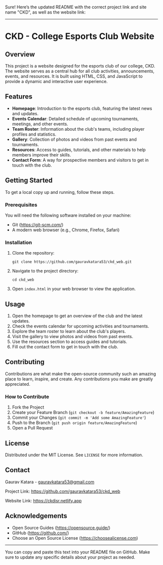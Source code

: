 Sure! Here’s the updated README with the correct project link and site name "CKD", as well as the website link:

---

# CKD - College Esports Club Website

## Overview
This project is a website designed for the esports club of our college, CKD. The website serves as a central hub for all club activities, announcements, events, and resources. It is built using HTML, CSS, and JavaScript to provide a dynamic and interactive user experience.

## Features
- **Homepage**: Introduction to the esports club, featuring the latest news and updates.
- **Events Calendar**: Detailed schedule of upcoming tournaments, meetings, and other events.
- **Team Roster**: Information about the club's teams, including player profiles and statistics.
- **Gallery**: Collection of photos and videos from past events and tournaments.
- **Resources**: Access to guides, tutorials, and other materials to help members improve their skills.
- **Contact Form**: A way for prospective members and visitors to get in touch with the club.

## Getting Started
To get a local copy up and running, follow these steps.

### Prerequisites
You will need the following software installed on your machine:
- Git (https://git-scm.com/)
- A modern web browser (e.g., Chrome, Firefox, Safari)

### Installation
1. Clone the repository:
   ```
   git clone https://github.com/gauravkatara53/ckd_web.git
   ```
2. Navigate to the project directory:
   ```
   cd ckd_web
   ```
3. Open `index.html` in your web browser to view the application.

## Usage
1. Open the homepage to get an overview of the club and the latest updates.
2. Check the events calendar for upcoming activities and tournaments.
3. Explore the team roster to learn about the club's players.
4. Visit the gallery to view photos and videos from past events.
5. Use the resources section to access guides and tutorials.
6. Fill out the contact form to get in touch with the club.

## Contributing
Contributions are what make the open-source community such an amazing place to learn, inspire, and create. Any contributions you make are greatly appreciated.

### How to Contribute
1. Fork the Project
2. Create your Feature Branch (`git checkout -b feature/AmazingFeature`)
3. Commit your Changes (`git commit -m 'Add some AmazingFeature'`)
4. Push to the Branch (`git push origin feature/AmazingFeature`)
5. Open a Pull Request

## License
Distributed under the MIT License. See `LICENSE` for more information.

## Contact
Gaurav Katara - gauravkatara53@gmail.com

Project Link: https://github.com/gauravkatara53/ckd_web

Website Link: https://ckdjsr.netlify.app

## Acknowledgements
- Open Source Guides (https://opensource.guide/)
- GitHub (https://github.com/)
- Choose an Open Source License (https://choosealicense.com)

---

You can copy and paste this text into your README file on GitHub. Make sure to update any specific details about your project as needed.
